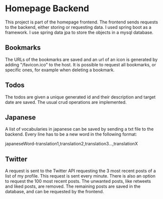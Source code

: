 # Homepage Backend

This project is part of the homepage frontend. 
The frontend sends requests to the backend, either storing or requesting data.
I used spring boot as a framework.
I use spring data jpa to store the objects in a mysql database.

## Bookmarks
The URLs of the bookmarks are saved and an url of an icon is generated by adding "/favicon.ico" to the host.
It is possible to request all bookmarks, or specific ones, for example when deleting a bookmark.

## Todos
The todos are given a unique generated id and their description and target date are saved.
The usual crud operations are implemented.

## Japanese
A list of vocabularies in japanese can be saved by sending a txt file to the backend.
Every line has to be a new word in the following format:

japaneseWord-translation1,translation2,translation3...,translationX

## Twitter
A request is sent to the Twitter API requesting the 3 most recent posts of a list of my profile.
This request is sent every minute.
There is also an option to request the 100 most recent posts.
The unwanted posts, like retweets and liked posts, are removed.
The remaining posts are saved in the database, and can be requested by the frontend.
